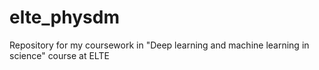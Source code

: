 # elte_physdm
Repository for my coursework in "Deep learning and machine learning in science" course at ELTE
